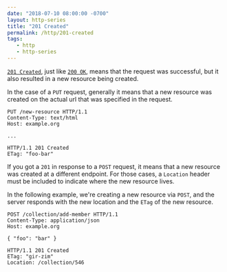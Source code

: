 ```yaml
---
date: "2018-07-10 08:00:00 -0700"
layout: http-series
title: "201 Created"
permalink: /http/201-created
tags:
   - http
   - http-series
---
```


[`201 Created`][1], just like [`200 OK`][2], means that the request was
successful, but it also resulted in a new resource being created.

In the case of a `PUT` request, generally it means that a new resource
was created on the actual url that was specified in the request.

```http
PUT /new-resource HTTP/1.1
Content-Type: text/html
Host: example.org

...
```

```http
HTTP/1.1 201 Created
ETag: "foo-bar"
```

If you got a `201` in response to a `POST` request, it means that a new
resource was created at a different endpoint. For those cases, a `Location`
header must be included to indicate where the new resource lives.

In the following example, we're creating a new resource via `POST`, and the
server responds with the new location and the `ETag` of the new resource.

```http
POST /collection/add-member HTTP/1.1
Content-Type: application/json
Host: example.org

{ "foo": "bar" }
```

```http
HTTP/1.1 201 Created
ETag: "gir-zim"
Location: /collection/546
```

[1]: https://tools.ietf.org/html/rfc7231#section-6.3.2
[2]: /http/200-ok
